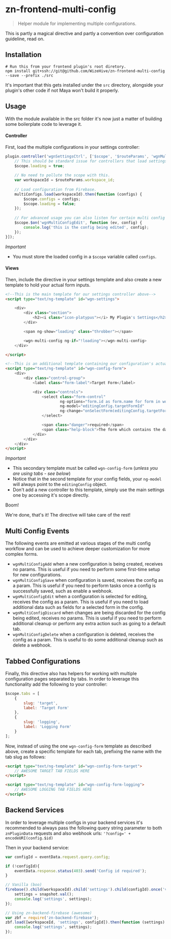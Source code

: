 # zn-frontend-multi-config

> Helper module for implementing multiple configurations.

This is partly a magical directive and partly a convention over configuration guideline, read on. 

## Installation

```shell
# Run this from your frontend plugin's root diretory.
npm install git+ssh://git@github.com/WizeHive/zn-frontend-multi-config --save --prefix ./src
```

It's important that this gets installed under the `src` directory, alongside your plugin's other code if not Maya won't build it properly.

## Usage

With the module available in the src folder it's now just a matter of building some boilerplate code to leverage it.


#### Controller

First, load the multiple configurations in your settings controller:

```js
plugin.controller('wgnSettingsCtrl', ['$scope', '$routeParams', 'wgnMultiConfigSrv', function ($scope, multiConfigs, $routeParams) {
	// This should be standard issue for controllers that load settings.
	$scope.loading = true;
	
	// No need to pollute the scope with this.
	var workspaceId = $routeParams.workspace_id;
	
	// Load configuration from Firebase.
	multiConfigs.load(workspaceId).then(function (configs) {
		$scope.configs = configs;
		$scope.loading = false;
	});
	
	// For advanced usage you can also listen for certain multi config events (see next section).
	$scope.$on('wgnMultiConfigEdit', function (ev, config) {
		console.log('this is the config being edited', config);
	});
}]);
```

*Important*
- You must store the loaded config in a `$scope` variable called `configs`.

#### Views

Then, include the directive in your settings template and also create a new template to hold your actual form inputs.

```html
<!--This is the main template for our settings controller above-->
<script type="text/ng-template" id="wgn-settings">

	<div>
		<div class="section">
			<h2><i class="icon-platypus"></i> My Plugin's Settings</h2>
		</div>

		<span ng-show="loading" class="throbber"></span>

		<wgn-multi-config ng-if="!loading"></wgn-multi-config>
	</div>

</script>

<!--This is an additional template containing our configuration's actual fields-->
<script type="text/ng-template" id="wgn-config-form">
	<div>
		<div class="control-group">
			<label class="form-label">Target Form</label>

			<div class="controls">
				<select class="form-control"
						ng-options="form.id as form.name for form in workspaceForms"
						ng-model="editingConfig.targetFormId"
						ng-change="onSelectForm(editingConfig.targetFormId)">
				</select>

				<span class="danger">required</span>
				<span class="help-block">The form which contains the data to check.</span>
			</div>
		</div>
	</div>
</script>
```

*Important*
- This secondary template must be called `wgn-config-form` (_unless you are using tabs - see below_)
- Notice that in the second template for your config fields, your `ng-model` will always point to the `editingConfig` object.
- Don't add a new controller to this template, simply use the main settings one by accessing it's scope directly.

Boom!

We're done, that's it! The directive will take care of the rest!

## Multi Config Events

The following events are emitted at various stages of the multi config workflow and can be used to achieve deeper customization for more complex forms.

- `wgnMultiConfigAdd` when a new configuration is being created, receives no params. This is useful if you need to perform some first-time setup for new configurations.
- `wgnMultiConfigSave` when configuration is saved, receives the config as a param. This is useful if you need to perform tasks once a config is successfully saved, such as enable a webhook.
- `wgnMultiConfigEdit` when a configuration is selected for editing, receives the config as a param. This is useful if you need to load additional data such as fields for a selected form in the config.
- `wgnMultiConfigDiscard` when changes are being discarded for the config being edited, receives no params. This is useful if you need to perform additional cleanup or perform any extra action such as going to a default tab.
- `wgnMultiConfigDelete` when a configuration is deleted, receives the config as a param. This is useful to do some additional cleanup such as delete a webhook.

## Tabbed Configurations

Finally, this directive also has helpers for working with multiple configuration pages separated by tabs. In order to leverage this functionality add the following to your controller:

```js
$scope.tabs = [
	{
		slug: 'target',
		label: 'Target Form'
	},
	{
		slug: 'logging',
		label: 'Logging Form'
	}
];
``` 

Now, instead of using the one `wgn-config-form` template as described above, create a specific template for each tab, prefixing the name with the tab slug as follows:

```html
<script type="text/ng-template" id="wgn-config-form-target">
	// AWESOME TARGET TAB FIELDS HERE
</script>

<script type="text/ng-template" id="wgn-config-form-logging">
	// AWESOME LOGGING TAB FIELDS HERE
</script>

```

## Backend Services

In order to leverage multiple configs in your backend services it's recommended to always pass the following query string parameter to both `znPluginData` requests and also webhook urls: `'?config=' + encodeURI(config.$id)` 

Then in your backend service:

```js
var configId = eventData.request.query.config;

if (!configId){
	eventData.response.status(403).send('Config id required');
}

// Vanilla (boo)
firebase().child(workspaceId).child('settings').child(configId).once('value', function(snapshot) {
	settings = snapshot.val();
	console.log('settings', settings);
});

// Using zn-backend-firebase (awesome)
var zbf = require('zn-backend-firebase');
zbf.load([workspaceId, 'settings', configId]).then(function (settings) {
	console.log('settings', settings);
});
```
